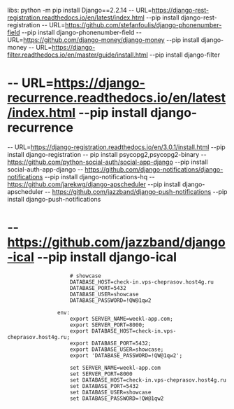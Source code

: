 libs:
python -m pip install Django==2.2.14
 -- URL=https://django-rest-registration.readthedocs.io/en/latest/index.html --pip install django-rest-registration
 -- URL=https://github.com/stefanfoulis/django-phonenumber-field  --pip install django-phonenumber-field
 -- URL=https://github.com/django-money/django-money --pip install django-money
 -- URL=https://django-filter.readthedocs.io/en/master/guide/install.html  --pip install django-filter
# -- URL=https://django-recurrence.readthedocs.io/en/latest/index.html  --pip install django-recurrence
 -- URL=https://django-registration.readthedocs.io/en/3.0.1/install.html --pip install django-registration
 -- pip install psycopg2,psycopg2-binary
 -- https://github.com/python-social-auth/social-app-django --pip install social-auth-app-django
 -- https://github.com/django-notifications/django-notifications --pip install django-notifications-hq
 -- https://github.com/jarekwg/django-apscheduler  --pip install django-apscheduler
 -- https://github.com/jazzband/django-push-notifications  --pip install django-push-notifications
# -- https://github.com/jazzband/django-ical                --pip install django-ical


                        # showcase
                        DATABASE_HOST=check-in.vps-cheprasov.host4g.ru
                        DATABASE_PORT=5432
                        DATABASE_USER=showcase
                        DATABASE_PASSWORD=!QW@1qw2

                    env:
                        export SERVER_NAME=weekl-app.com;
                        export SERVER_PORT=8000;
                        export DATABASE_HOST=check-in.vps-cheprasov.host4g.ru;
                        export DATABASE_PORT=5432;
                        export DATABASE_USER=showcase;
                        export 'DATABASE_PASSWORD=!QW@1qw2';
                                                
                        set SERVER_NAME=weekl-app.com
                        set SERVER_PORT=8000
                        set DATABASE_HOST=check-in.vps-cheprasov.host4g.ru
                        set DATABASE_PORT=5432
                        set DATABASE_USER=showcase
                        set DATABASE_PASSWORD=!QW@1qw2
